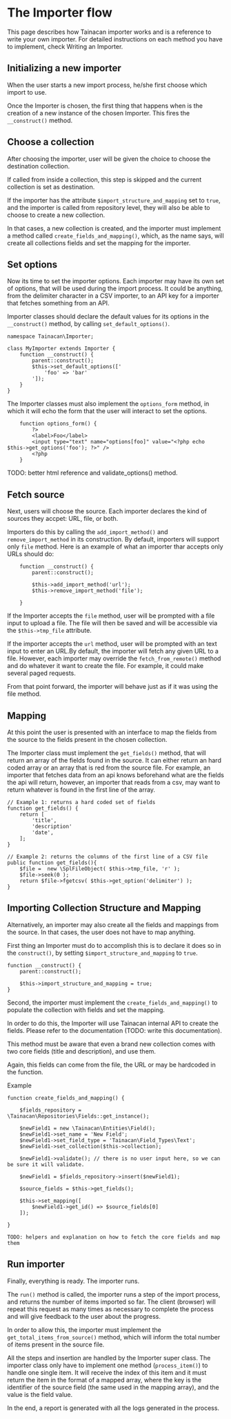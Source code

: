 # The Importer flow

This page describes how Tainacan importer works and is a reference to write your own importer. For detailed instructions on each method you have to implement, check Writing an Importer.

## Initializing a new importer

When the user starts a new import process, he/she first choose which import to use.

Once the Importer is chosen, the first thing that happens when is the creation of a new instance of the chosen Importer. This fires the `__construct()` method.


## Choose a collection

After choosing the importer, user will be given the choice to choose the destination collection.

If called from inside a collection, this step is skipped and the current collection is set as destination.

If the importer has the attribute `$import_structure_and_mapping` set to `true`, and the importer is called from repository level,
they will also be able to choose to create a new collection. 

In that cases, a new collection is created, and the importer must implement a method called `create_fields_and_mapping()`, which, as the name says, will create all collections fields and set the mapping for the importer.


## Set options

Now its time to set the importer options. Each importer may have its own set of options, that will be used during the import process. It could be anything, from the delimiter character in a CSV importer, to an API key for a importer that fetches something from an API.

Importer classes should declare the default values for its options in the `__construct()` method, by calling `set_default_options()`.

```
namespace Tainacan\Importer;

class MyImporter extends Importer {
	function __construct() {
		parent::construct();
		$this->set_default_options(['
			'foo' => 'bar'
		']);
	}
}
```

The Importer classes must also implement the `options_form` method, in which it will echo the form that the user will interact to set the options.

```
	function options_form() {
		?>
		<label>Foo</label>
		<input type="text" name="options[foo]" value="<?php echo $this->get_options('foo'); ?>" />
		<?php
	}
```

TODO: better html reference and validate_options() method.


## Fetch source

Next, users will choose the source. Each importer declares the kind of sources they accpet: URL, file, or both.

Importers do this by calling the `add_import_method()` and `remove_import_method` in its construction. By default, importers will support only `file` method. Here is an example of what an importer thar accepts only URLs should do:

```
	function __construct() {
		parent::construct();
		
		$this->add_import_method('url');
		$this->remove_import_method('file');
		
	}
```

If the Importer accepts the `file` method, user will be prompted with a file input to upload a file. The file will then be saved and will be accessible via the `$this->tmp_file` attribute.

If the importer accepts the `url` method, user will be prompted with an text input to enter an URL.By default, the importer will fetch any given URL to a file. However, each importer may override the `fetch_from_remote()` method and do whatever it want to create the file. For example, it could make several paged requests. 

From that point forward, the importer will behave just as if it was using the file method.


## Mapping

At this point the user is presented with an interface to map the fields from the source to the fields present in the chosen collection.

The Importer class must implement the `get_fields()` method, that will return an array of the fields found in the source. It can either return an hard coded array or an array that is red from the source file. For example, an importer that fetches data from an api knows beforehand what are the fields the api will return, however, an importer that reads from a csv, may want to return whatever is found in the first line of the array. 

```
// Example 1: returns a hard coded set of fields
function get_fields() {
	return [
		'title',
		'description'
		'date',
	];
}

// Example 2: returns the columns of the first line of a CSV file
public function get_fields(){
	$file =  new \SplFileObject( $this->tmp_file, 'r' );
	$file->seek(0 );
	return $file->fgetcsv( $this->get_option('delimiter') );
}
```

## Importing Collection Structure and Mapping

Alternatively, an importer may also create all the fields and mappings from the source. In that cases, the user does not have to map anything.

First thing an Importer must do to accomplish this is to declare it does so in the `construct()`, by setting `$import_structure_and_mapping` to `true`.

```
function __construct() {
	parent::construct();
	
	$this->import_structure_and_mapping = true;
}
```

Second, the importer must implement the `create_fields_and_mapping()` to populate the collection with fields and set the mapping.

In order to do this, the Importer will use Tainacan internal API to create the fields. Please refer to the documentation (TODO: write this documentation).

This method must be aware that even a brand new collection comes with two core fields (title and description), and use them.

Again, this fields can come from the file, the URL or may be hardcoded in the function.

Example
```
function create_fields_and_mapping() {
	
	$fields_repository = \Tainacan\Repositories\Fields::get_instance();
	
	$newField1 = new \Tainacan\Entities\Field();
	$newField1->set_name = 'New Field';
	$newField1->set_field_type = 'Tainacan\Field_Types\Text';
	$newField1->set_collection($this->collection);
	
	$newField1->validate(); // there is no user input here, so we can be sure it will validate.

	$newField1 = $fields_repository->insert($newField1);

	$source_fields = $this->get_fields();
	
	$this->set_mapping([
		$newField1->get_id() => $source_fields[0]
	]);
	
}

TODO: helpers and explanation on how to fetch the core fields and map them

```


## Run importer

Finally, everything is ready. The importer runs.

The `run()` method is called, the importer runs a step of the import process, and returns the number of items imported so far. The client (browser) will repeat this request as many times as necessary to complete the process and will give feedback to the user about the progress. 

In order to allow this, the importer must implement the `get_total_items_from_source()` method, which will inform the total number of items present in the source file.

All the steps and insertion are handled by the Importer super class. The importer class only have to implement one method (`process_item()`) to handle one single item. It will receive the index of this item and it must return the item in the format of a mapped array, where the key is the identifier of the source field (the same used in the mapping array), and the value is the field value.

In the end, a report is generated with all the logs generated in the process. 